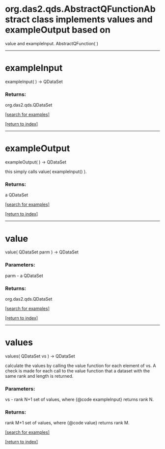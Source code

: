 # org.das2.qds.AbstractQFunctionAbstract class implements values and exampleOutput based on
 value and exampleInput.
AbstractQFunction( )


***
<a name="exampleInput"></a>
# exampleInput
exampleInput(  ) &rarr; QDataSet



### Returns:
org.das2.qds.QDataSet


<a href="https://github.com/autoplot/dev/search?q=exampleInput&unscoped_q=exampleInput">[search for examples]</a>

<a href="https://github.com/autoplot/documentation/blob/master/javadoc/index-all.md">[return to index]</a>

***
<a name="exampleOutput"></a>
# exampleOutput
exampleOutput(  ) &rarr; QDataSet

this simply calls  value( exampleInput() ).

### Returns:
a QDataSet


<a href="https://github.com/autoplot/dev/search?q=exampleOutput&unscoped_q=exampleOutput">[search for examples]</a>

<a href="https://github.com/autoplot/documentation/blob/master/javadoc/index-all.md">[return to index]</a>

***
<a name="value"></a>
# value
value( QDataSet parm ) &rarr; QDataSet



### Parameters:
parm - a QDataSet

### Returns:
org.das2.qds.QDataSet


<a href="https://github.com/autoplot/dev/search?q=value&unscoped_q=value">[search for examples]</a>

<a href="https://github.com/autoplot/documentation/blob/master/javadoc/index-all.md">[return to index]</a>

***
<a name="values"></a>
# values
values( QDataSet vs ) &rarr; QDataSet

calculate the values by calling the  value function for
 each element of  vs.  A check is made for each call to the  value
 function that a dataset with the same rank and length is returned.

### Parameters:
vs - rank N+1 set of values, where {@code exampleInput} returns rank N.

### Returns:
rank M+1 set of values, where {@code value} returns rank M.

<a href="https://github.com/autoplot/dev/search?q=values&unscoped_q=values">[search for examples]</a>

<a href="https://github.com/autoplot/documentation/blob/master/javadoc/index-all.md">[return to index]</a>

